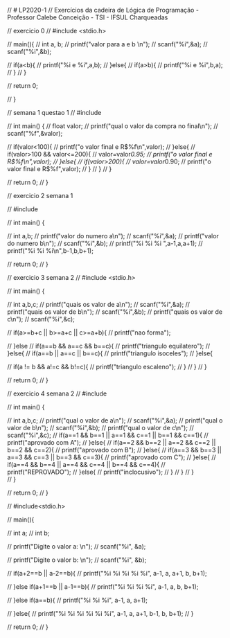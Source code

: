 
// # LP2020-1
// Exercícios da cadeira de Lógica de Programação - Professor Calebe Conceição - TSI - IFSUL Charqueadas

// exercicio 0
// #include <stdio.h>

// main(){
// 	int a, b;
// 	printf("valor para a e b \n");
// 	 scanf("%i",&a);
// 	 scanf("%i",&b);
	 
// 	 if(a<b){
// 	 	printf("%i e %i",a,b);
// 	 }else{
// 	 	if(a>b){
// 	 		printf("%i e %i",b,a);
// 		 }
// 	 }
	 
// return 0;
	
// 	}
 

  
  
//   semana 1 questao 1
//   #include <iostream>
  
  
  


// int main() {
// 	float valor;
// 	printf("qual o valor da compra no final\n");
// 	scanf("%f",&valor);
	
// 	if(valor<100){
// 		printf("o valor final e  R$%f\n",valor);
// 	}else{
// 		if(valor>100 && valor<=200){
// 			valor=valor*0.95;
// 				printf("o valor final e R$%f\n",valor);
// 		}else{
// 			if(valor>200){
// 				valor=valor*0.90;
// 				printf("o valor final e R$%f",valor);
// 			}
// 		}
// 	}
	
// 	return 0;
//  }
 
 
 
//  exercicio 2 semana 1

// #include <iostream>

// int main() {
	
// 	int a,b;
// 	printf("valor do numero a\n");
// 	scanf("%i",&a);
// 	printf("valor do numero b\n");
// 	scanf("%i",&b);
// 		printf("%i %i %i ",a-1,a,a+1);
// 		printf("%i %i %i\n",b-1,b,b+1);		
	
// 	return 0;
// }

// exercicio 3 semana 2
// #include <stdio.h>


// int main() {
	
// 	int a,b,c;
// 		printf("quais os valor de a\n");
// 		scanf("%i",&a);
// 		printf("quais os valor de b\n");
// 		scanf("%i",&b);
// 		printf("quais os valor de c\n");
// 		scanf("%i",&c);
		
// 		if(a>=b+c || b>=a+c || c>=a+b){
// 			printf("nao forma");
			
// 		}else 
// 			if(a==b && a==c && b==c){
// 			printf("triangulo equilatero");
// 		}else{
// 			if(a==b || a==c || b==c){
// 				printf("triangulo isoceles");
// 			}else{
		
// 			if(a != b && a!=c && b!=c){
// 				printf("triangulo escaleno");
// 			}
// 		}
// 	}
	
// 	return 0;
// }




// exercicio 4 semana 2
// #include <iostream>


// int main() {
	
// 	int a,b,c;
// 	printf("qual o valor de a\n");
// 	scanf("%i",&a);
// 	printf("qual o valor de b\n");
// 	scanf("%i",&b);
// 	printf("qual o valor de c\n");
// 	scanf("%i",&c);
// 		if(a==1 && b==1 || a==1 && c==1 || b==1 && c==1){
// 			printf("aprovado com A");
// 		}else{
// 			if(a==2 && b==2 || a==2 && c==2 || b==2 && c==2){
// 			printf("aprovado com B");
// 		}else{
// 			if(a==3 && b==3 || a==3 && c==3 || b==3 && c==3){
// 				printf("aprovado com C");
// 		}else{
// 			if(a==4 && b==4 || a==4 && c==4 || b==4 && c==4){
// 				printf("REPROVADO");
// 			}else{
// 				printf("inclocusivo");
// 			}
// 		}
// 			}	
// 		}
		
		
// 	return 0;
// }


// #include<stdio.h>



// main(){
	
// 	int a;
// 	int b;
	
// 	printf("Digite o valor a: \n");
// 	scanf("%i", &a);
	
// 	printf("Digite o valor b: \n");
// 	scanf("%i", &b);
	
// 	if(a+2==b || a-2==b){
// 		printf("%i %i %i %i %i", a-1, a, a+1, b, b+1);

// 	}else if(a+1==b || a-1==b){
// 		printf("%i %i %i %i", a-1, a, b, b+1);

// 	}else if(a==b){
// 		printf("%i %i %i", a-1, a, a+1);

// 	}else{
// 		printf("%i %i %i %i %i %i", a-1, a, a+1, b-1, b, b+1);
// 	}
	

// 	return 0;
// }
